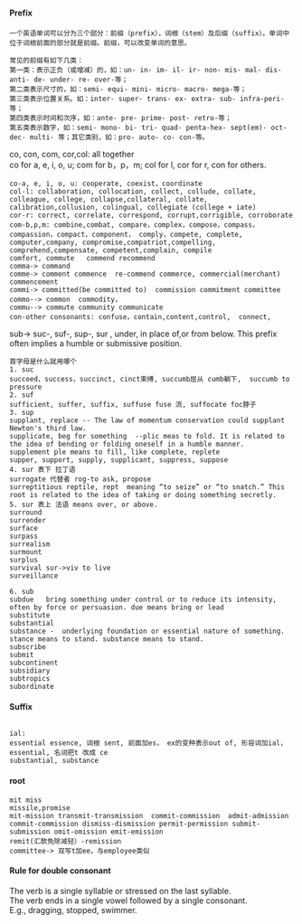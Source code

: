 #### Prefix 
```
一个英语单词可以分为三个部分：前缀（prefix），词根（stem）及后缀（suffix）。单词中位于词根前面的部分就是前缀。前缀，可以改变单词的意思。

常见的前缀有如下几类：
第一类：表示正负（或增减）的，如：un- in- im- il- ir- non- mis- mal- dis- anti- de- under- re- over-等；
第二类表示尺寸的，如：semi- equi- mini- micro- macro- mega-等；
第三类表示位置关系。如：inter- super- trans- ex- extra- sub- infra-peri-等；
第四类表示时间和次序，如：ante- pre- prime- post- retro-等；
第五类表示数字，如：semi- mono- bi- tri- quad- penta-hex- sept(em)- oct- dec- multi- 等；其它类别，如：pro- auto- co- con-等。
```
co, con, com, cor,col: all together   
co for a, e, i, o, u; com for b，p，m; col for l, cor for r, con for others.   
```
co-a, e, i, o, u: cooperate, coexist，coordinate
col-l: collaboration, collocation, collect, collude, collate, colleague, college, collapse,collateral, collate, calibration,collusion, colingual, collegiate (college + iate)
cor-r: correct, correlate, correspond, corrupt,corrigible, corroborate
com-b,p,m: combine,combat, compare，complex，compose，compass，compassion，compact，component， comply，compete, complete, computer,company, compromise,compatriot,compelling,  
comprehend,compensate, competent,complain, compile
comfort, commute   commend recommend
comma-> command
comme-> comment commence  re-commend commerce, commercial(merchant) commencement
commi-> committed(be committed to)  commission commitment committee   
commo--> common  commodity，
commu--> commute community communicate
con-other consonants: confuse，contain,content,control,  connect,

```
sub-> suc-, suf-, sup-, sur , under, in place of,or from below. This prefix often implies a humble or submissive position.
```
首字母是什么就用哪个
1. suc
succeed，success，succinct, cinct束缚, succumb屈从 cumb躺下,  succumb to pressure
2. suf
sufficient, suffer, suffix, suffuse fuse 流, suffocate foc脖子
3. sup
supplant, replace -- The law of momentum conservation could supplant Newton's third law.
supplicate, beg for something  --plic meas to fold. It is related to the idea of bending or folding oneself in a humble manner.
supplement ple means to fill, like complete, replete
supper, support, supply, supplicant, suppress, suppose
4. sur 表下 拉丁语
surrogate 代替者 rog-to ask, propose
surreptitious reptile, rept  meaning “to seize” or “to snatch.” This root is related to the idea of taking or doing something secretly.
5. sur 表上 法语 means over, or above.
surround
surrender
surface
surpass
surrealism
surmount
surplus
survival sur->viv to live
surveillance

6. sub
subdue   bring something under control or to reduce its intensity, often by force or persuasion. due means bring or lead
substitute
substantial 
substance -  underlying foundation or essential nature of something. stance means to stand. substance means to stand.
subscribe
submit
subcontinent
subsidiary
subtropics
subordinate
```
#### Suffix
```

ial:
essential essence, 词根 sent, 前面加es， ex的变种表示out of, 形容词加ial， essential, 名词把t 改成 ce
substantial, substance
```
#### root
```
mit miss
missile,promise
mit-mission transmit-transmission  commit-commission  admit-admission commit-commission dismiss-dismission permit-permission submit-submission omit-omission emit-emission
remit(汇款免除减轻）-remission
committee-> 双写t加ee，与employee类似
```
#### Rule for double consonant
The verb is a single syllable or stressed on the last syllable.   
The verb ends in a single vowel followed by a single consonant.  
E.g., dragging, stopped, swimmer.
